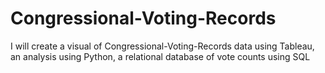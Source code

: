 # Congressional-Voting-Records
I will create a visual of Congressional-Voting-Records data using Tableau, an analysis using Python, a relational database of vote counts using SQL
